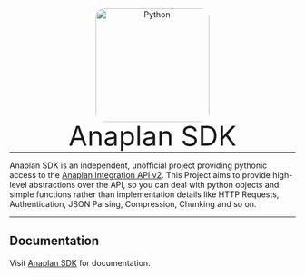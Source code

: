 <p align="center" style="margin: 0 0 10px">
  <img width="200" height="200" src="https://vinzenzklass.github.io/anaplan-sdk/img/anaplan-sdk.png" alt='Python' style="border-radius: 15px">
</p>

<h1 align="center" style="font-size: 3rem; font-weight: 400; margin: -15px 0">
Anaplan SDK
</h1>

---

Anaplan SDK is an independent, unofficial project providing pythonic access to
the [Anaplan Integration API v2](https://anaplan.docs.apiary.io/). This Project aims to provide high-level abstractions
over the API, so you can deal with python objects and simple functions rather than implementation details like HTTP
Requests, Authentication, JSON Parsing, Compression, Chunking and so on.

---

## Documentation

Visit [Anaplan SDK](https://vinzenzklass.github.io/anaplan-sdk/) for documentation.
